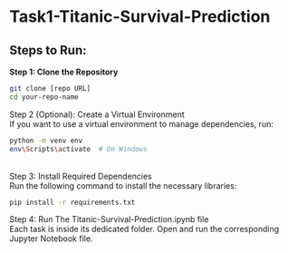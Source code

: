 # Task1-Titanic-Survival-Prediction <br>

## Steps to Run: <br>

**Step 1: Clone the Repository** <br>
```bash
git clone [repo URL]
cd your-repo-name
```

Step 2 (Optional): Create a Virtual Environment <br> If you want to use a virtual environment to manage dependencies, run: <br>

```bash
python -m venv env  
env\Scripts\activate  # On Windows
```
<br>
Step 3: Install Required Dependencies <br> Run the following command to install the necessary libraries: <br>

```bash
pip install -r requirements.txt
```
Step 4: Run The Titanic-Survival-Prediction.ipynb file <br> Each task is inside its dedicated folder. Open and run the corresponding Jupyter Notebook file. <br>

